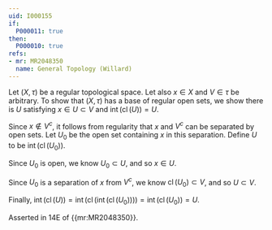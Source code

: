 ```yaml
---
uid: I000155
if:
  P000011: true
then:
  P000010: true
refs:
- mr: MR2048350
  name: General Topology (Willard)
---
```


Let $(X,\tau)$ be a regular topological space. Let also $x \in X$ and $V \in \tau$ be arbitrary. To show that $(X,\tau)$ has a base of regular open sets, we show there is $U$ satisfying $x \in U \subset V$ and $\operatorname{int}(\operatorname{cl} (U)) = U$.

Since $x \notin V^c$, it follows from regularity that $x$ and $V^c$ can be separated by open sets. Let $U_0$ be the open set containing $x$ in this separation. Define $U$ to be $\operatorname{int}(\operatorname{cl} (U_0))$.

Since $U_0$ is open, we know $U_0 \subset U$, and so $x \in U$.

Since $U_0$ is a separation of $x$ from $V^c$, we know $\operatorname{cl}(U_0) \subset V$, and so $U \subset V$.

Finally, $\operatorname{int}(\operatorname{cl} (U)) = \operatorname{int}(\operatorname{cl} (\operatorname{int}(\operatorname{cl} (U_0)))) = \operatorname{int}(\operatorname{cl} (U_0)) = U$.

Asserted in 14E of {{mr:MR2048350}}.
